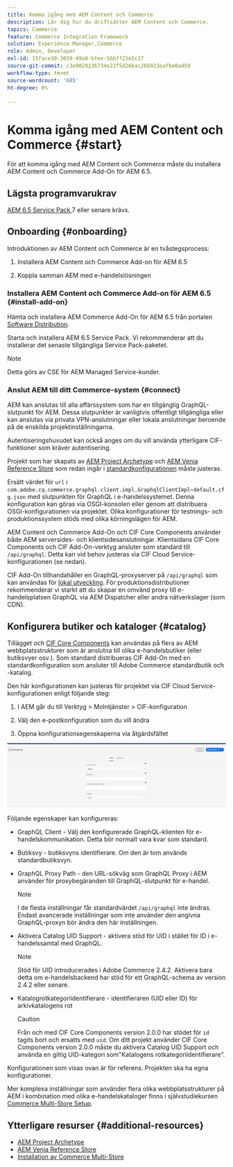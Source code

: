 ```yaml
---
title: Komma igång med AEM Content och Commerce
description: Lär dig hur du driftsätter AEM Content och Commerce.
topics: Commerce
feature: Commerce Integration Framework
solution: Experience Manager,Commerce
role: Admin, Developer
exl-id: 15face30-3039-49a0-bfee-56bff21e5c27
source-git-commit: c3e9029236734e22f5d266ac26b923eafbe0a459
workflow-type: tm+mt
source-wordcount: '685'
ht-degree: 0%

---
```


# Komma igång med AEM Content och Commerce {#start}

För att komma igång med AEM Content och Commerce måste du installera AEM Content och Commerce Add-On för AEM 6.5.

## Lägsta programvarukrav

[AEM 6.5 Service Pack ](https://experience.adobe.com/#/downloads/content/software-distribution/en/aem.html) 7 eller senare krävs.

## Onboarding {#onboarding}

Introduktionen av AEM Content och Commerce är en tvåstegsprocess:

1. Installera AEM Content och Commerce Add-on för AEM 6.5

2. Koppla samman AEM med e-handelslösningen

### Installera AEM Content och Commerce Add-on för AEM 6.5 {#install-add-on}

Hämta och installera AEM Commerce Add-On för AEM 6.5 från portalen [Software Distribution](https://experience.adobe.com/#/downloads/content/software-distribution/en/aem.html).

Starta och installera AEM 6.5 Service Pack. Vi rekommenderar att du installerar det senaste tillgängliga Service Pack-paketet.

>[!NOTE]
>
>Detta görs av CSE för AEM Managed Service-kunder.

### Anslut AEM till ditt Commerce-system {#connect}

AEM kan anslutas till alla affärssystem som har en tillgänglig GraphQL-slutpunkt för AEM. Dessa slutpunkter är vanligtvis offentligt tillgängliga eller kan anslutas via privata VPN-anslutningar eller lokala anslutningar beroende på de enskilda projektinställningarna.

Autentiseringshuvudet kan också anges om du vill använda ytterligare CIF-funktioner som kräver autentisering.

Projekt som har skapats av [AEM Project Archetype](https://github.com/adobe/aem-project-archetype) och [AEM Venia Reference Store](https://github.com/adobe/aem-cif-guides-venia) som redan ingår i [standardkonfigurationen](https://github.com/adobe/aem-cif-guides-venia/blob/main/ui.config/src/main/content/jcr_root/apps/venia/osgiconfig/config/com.adobe.cq.commerce.graphql.client.impl.GraphqlClientImpl~default.cfg.json) måste justeras.

Ersätt värdet för `url` i `com.adobe.cq.commerce.graphql.client.impl.GraphqlClientImpl~default.cfg.json` med slutpunkten för GraphQL i e-handelssystemet. Denna konfiguration kan göras via OSGI-konsolen eller genom att distribuera OSGI-konfigurationen via projektet. Olika konfigurationer för testnings- och produktionssystem stöds med olika körningslägen för AEM.

AEM Content och Commerce Add-On och CIF Core Components använder både AEM serversides- och klientsidesanslutningar. Klientsidans CIF Core Components och CIF Add-On-verktyg ansluter som standard till `/api/graphql`. Detta kan vid behov justeras via CIF Cloud Service-konfigurationen (se nedan).

CIF Add-On tillhandahåller en GraphQL-proxyserver på `/api/graphql` som kan användas för [lokal utveckling](develop.md). För produktionsdistributioner rekommenderar vi starkt att du skapar en omvänd proxy till e-handelsplatsen GraphQL via AEM Dispatcher eller andra nätverkslager (som CDN).

## Konfigurera butiker och kataloger {#catalog}

Tillägget och [CIF Core Components](https://github.com/adobe/aem-core-cif-components) kan användas på flera av AEM webbplatsstrukturer som är anslutna till olika e-handelsbutiker (eller butiksvyer osv.). Som standard distribueras CIF Add-On med en standardkonfiguration som ansluter till Adobe Commerce standardbutik och -katalog.

Den här konfigurationen kan justeras för projektet via CIF Cloud Service-konfigurationen enligt följande steg:

1. I AEM går du till Verktyg > Molntjänster > CIF-konfiguration

2. Välj den e-postkonfiguration som du vill ändra

3. Öppna konfigurationsegenskaperna via åtgärdsfältet

![Konfiguration av CIF Cloud-tjänster](/help/commerce/cif/assets/cif-cloud-service-config.png)

Följande egenskaper kan konfigureras:

- GraphQL Client - Välj den konfigurerade GraphQL-klienten för e-handelskommunikation. Detta bör normalt vara kvar som standard.
- Butiksvy - butiksvyns identifierare. Om den är tom används standardbutiksvyn.
- GraphQL Proxy Path - den URL-sökväg som GraphQL Proxy i AEM använder för proxybegäranden till GraphQL-slutpunkt för e-handel.

  >[!NOTE]
  >
  >I de flesta inställningar får standardvärdet `/api/graphql` inte ändras. Endast avancerade inställningar som inte använder den angivna GraphQL-proxyn bör ändra den här inställningen.

- Aktivera Catalog UID Support - aktivera stöd för UID i stället för ID i e-handelssamtal med GraphQL.

  >[!NOTE]
  >
  >Stöd för UID introducerades i Adobe Commerce 2.4.2. Aktivera bara detta om e-handelsbackend har stöd för ett GraphQL-schema av version 2.4.2 eller senare.

- Katalogrotkategoriidentifierare - identifieraren (UID eller ID) för arkivkatalogens rot

  >[!CAUTION]
  >
  >Från och med CIF Core Components version 2.0.0 har stödet för `id` tagits bort och ersatts med `uid`. Om ditt projekt använder CIF Core Components version 2.0.0 måste du aktivera Catalog UID Support och använda en giltig UID-kategori som&quot;Katalogens rotkategoriidentifierare&quot;.

Konfigurationen som visas ovan är för referens. Projekten ska ha egna konfigurationer.

Mer komplexa inställningar som använder flera olika webbplatsstrukturer på AEM i kombination med olika e-handelskataloger finns i självstudiekursen [Commerce Multi-Store Setup](configuring/multi-store-setup.md).

## Ytterligare resurser {#additional-resources}

- [AEM Project Archetype](https://github.com/adobe/aem-project-archetype)
- [AEM Venia Reference Store](https://github.com/adobe/aem-cif-guides-venia)
- [Installation av Commerce Multi-Store](configuring/multi-store-setup.md)

